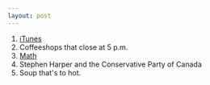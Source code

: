 ```yaml
---
layout: post
---
```


1. [iTunes](https://twitter.com/mylesb/status/618843307037167616)
2. Coffeeshops that close at 5 p.m.
3. [Math](https://twitter.com/mylesb/status/622138225683861504)
4. Stephen Harper and the Conservative Party of Canada
5. Soup that's to hot.
